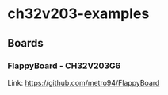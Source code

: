 # ch32v203-examples

## Boards

### FlappyBoard - CH32V203G6

Link: <https://github.com/metro94/FlappyBoard>
